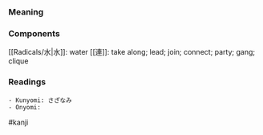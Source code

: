 ### Meaning



### Components

[[Radicals/水|水]]: water [[連]]: take along; lead; join; connect; party; gang; clique

### Readings

```
- Kunyomi: さざなみ
- Onyomi: 
```

#kanji